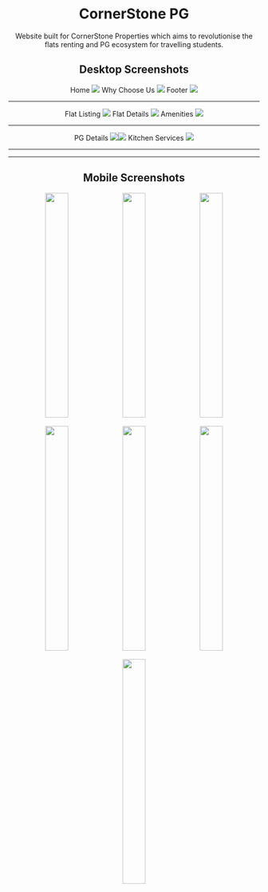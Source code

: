 
<h1 align="center" font-weight="bold"> CornerStone PG </h1>

<p align="center">Website built for CornerStone Properties which aims to revolutionise the flats renting and PG ecosystem for travelling students.</p>


<h2 align="center">Desktop Screenshots</h2>

<p align="center">
    Home
<img src="https://raw.githubusercontent.com/0211AB/_pg/main/screenshots/Screenshot%20(66).png" />
    Why Choose Us
<img src="https://github.com/0211AB/_pg/blob/main/screenshots/Screenshot%20(75).png" />
    Footer
<img src="https://raw.githubusercontent.com/0211AB/_pg/main/screenshots/Screenshot%20(67).png" />
</p>

---

<p align="center">
    Flat Listing
<img src="https://raw.githubusercontent.com/0211AB/_pg/main/screenshots/Screenshot%20(69).png" />
    Flat Details
<img src="https://github.com/0211AB/_pg/blob/main/screenshots/Screenshot%20(70).png" />
    Amenities
<img src="https://raw.githubusercontent.com/0211AB/_pg/main/screenshots/Screenshot%20(74).png" />
</p>

---

<p align="center">
    PG Details
<img src="https://raw.githubusercontent.com/0211AB/_pg/main/screenshots/Screenshot%20(71).png" /><img src="https://github.com/0211AB/_pg/blob/main/screenshots/Screenshot%20(72).png" />
    Kitchen Services
<img src="https://raw.githubusercontent.com/0211AB/_pg/main/screenshots/Screenshot%20(73).png" />
</p>

---
---




<h2 align="center">Mobile Screenshots</h2>

<p align="center">
<img src="https://raw.githubusercontent.com/0211AB/_pg/main/screenshots/home-mobile.jpg" width="30%" height="450" /> <img src="https://raw.githubusercontent.com/0211AB/_pg/main/screenshots/hamburger-mobile.jpg" width="30%" height="450" /> 
<img src="https://raw.githubusercontent.com/0211AB/_pg/main/screenshots/footer-mobile.jpg" width="30%" height="450" />
</p>

<p align="center">
<img src="https://raw.githubusercontent.com/0211AB/_pg/main/screenshots/pg_listing-mobile.jpg" width="30%" height="450" /> <img src="https://raw.githubusercontent.com/0211AB/_pg/main/screenshots/pg_details-mobile.jpg" width="30%" height="450" />
<img src="https://raw.githubusercontent.com/0211AB/_pg/main/screenshots/flatlisting-mobile.jpg" width="30%" height="450" />
</p>



<p align="center">
<img src="https://raw.githubusercontent.com/0211AB/_pg/main/screenshots/flat_details-mobile.jpg" width="30%" height="450" />
</p>


